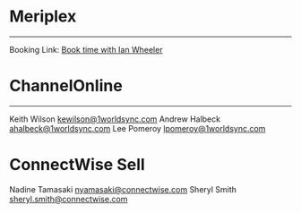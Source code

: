 # Meriplex
---
Booking Link: [Book time with Ian Wheeler](https://outlook.office.com/bookwithme/user/aadcb64e53244050a03815b3525efb5d@meriplex.com?anonymous&ep=pcard)
# ChannelOnline
---
Keith Wilson <kewilson@1worldsync.com>
Andrew Halbeck <ahalbeck@1worldsync.com>
Lee Pomeroy <lpomeroy@1worldsync.com>
# ConnectWise Sell
Nadine Tamasaki nyamasaki@connectwise.com
Sheryl Smith sheryl.smith@connectwise.com

